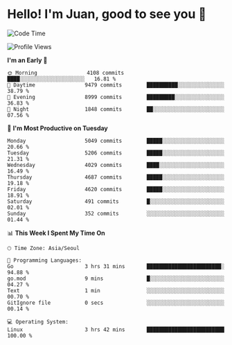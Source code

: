 # Hello! I'm Juan, good to see you 👋

<!--
**Y-k-Y/Y-k-Y** is a ✨ _special_ ✨ repository because its `README.md` (this file) appears on your GitHub profile.

Here are some ideas to get you started:

- 🔭 I’m currently working on ...
- 🌱 I’m currently learning ...
- 👯 I’m looking to collaborate on ...
- 🤔 I’m looking for help with ...
- 💬 Ask me about ...
- 📫 How to reach me: ...
- 😄 Pronouns: ...
- ⚡ Fun fact: ...
-->
<!--
![Profile views](https://gpvc.arturio.dev/Y-k-Y)

[![Omid Nikrah StackOverflow](https://github-readme-stackoverflow.vercel.app/?userID=9517076)](https://stackoverflow.com/users/9517076/i-have-10-fingers)
-->

<!--START_SECTION:waka-->
![Code Time](http://img.shields.io/badge/Code%20Time-1%2C782%20hrs%2059%20mins-blue)

![Profile Views](http://img.shields.io/badge/Profile%20Views-0-blue)

**I'm an Early 🐤** 

```text
🌞 Morning                4108 commits        ████░░░░░░░░░░░░░░░░░░░░░   16.81 % 
🌆 Daytime                9479 commits        ██████████░░░░░░░░░░░░░░░   38.79 % 
🌃 Evening                8999 commits        █████████░░░░░░░░░░░░░░░░   36.83 % 
🌙 Night                  1848 commits        ██░░░░░░░░░░░░░░░░░░░░░░░   07.56 % 
```
📅 **I'm Most Productive on Tuesday** 

```text
Monday                   5049 commits        █████░░░░░░░░░░░░░░░░░░░░   20.66 % 
Tuesday                  5206 commits        █████░░░░░░░░░░░░░░░░░░░░   21.31 % 
Wednesday                4029 commits        ████░░░░░░░░░░░░░░░░░░░░░   16.49 % 
Thursday                 4687 commits        █████░░░░░░░░░░░░░░░░░░░░   19.18 % 
Friday                   4620 commits        █████░░░░░░░░░░░░░░░░░░░░   18.91 % 
Saturday                 491 commits         █░░░░░░░░░░░░░░░░░░░░░░░░   02.01 % 
Sunday                   352 commits         ░░░░░░░░░░░░░░░░░░░░░░░░░   01.44 % 
```


📊 **This Week I Spent My Time On** 

```text
🕑︎ Time Zone: Asia/Seoul

💬 Programming Languages: 
Go                       3 hrs 31 mins       ████████████████████████░   94.88 % 
go.mod                   9 mins              █░░░░░░░░░░░░░░░░░░░░░░░░   04.27 % 
Text                     1 min               ░░░░░░░░░░░░░░░░░░░░░░░░░   00.70 % 
GitIgnore file           0 secs              ░░░░░░░░░░░░░░░░░░░░░░░░░   00.14 % 

💻 Operating System: 
Linux                    3 hrs 42 mins       █████████████████████████   100.00 % 
```


<!--END_SECTION:waka-->
